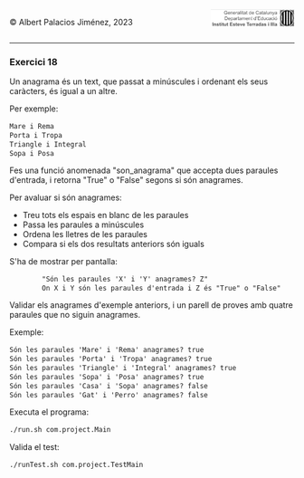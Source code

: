 <div style="display: flex; width: 100%;">
    <div style="flex: 1; padding: 0px;">
        <p>© Albert Palacios Jiménez, 2023</p>
    </div>
    <div style="flex: 1; padding: 0px; text-align: right;">
        <img src="../../assets/ieti.png" height="32" alt="Logo de IETI" style="max-height: 32px;">
    </div>
</div>
<hr/>

### Exercici 18

Un anagrama és un text, que passat a minúscules i ordenant els seus caràcters, és igual a un altre.

Per exemple:
```text
Mare i Rema
Porta i Tropa
Triangle i Integral
Sopa i Posa
```
Fes una funció anomenada "son_anagrama" que accepta dues paraules d'entrada, i retorna "True" o "False" segons si són anagrames.

Per avaluar si són anagrames:
* Treu tots els espais en blanc de les paraules
* Passa les paraules a minúscules
* Ordena les lletres de les paraules
* Compara si els dos resultats anteriors són iguals

S'ha de mostrar per pantalla: 
```text
        "Són les paraules 'X' i 'Y' anagrames? Z"
        On X i Y són les paraules d'entrada i Z és "True" o "False"
```
Validar els anagrames d'exemple anteriors, i un parell de proves amb quatre paraules que no siguin anagrames.

Exemple:
```text
Són les paraules 'Mare' i 'Rema' anagrames? true
Són les paraules 'Porta' i 'Tropa' anagrames? true
Són les paraules 'Triangle' i 'Integral' anagrames? true
Són les paraules 'Sopa' i 'Posa' anagrames? true
Són les paraules 'Casa' i 'Sopa' anagrames? false
Són les paraules 'Gat' i 'Perro' anagrames? false
```

Executa el programa:
```bash
./run.sh com.project.Main
```

Valida el test:
```bash
./runTest.sh com.project.TestMain
```